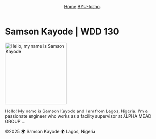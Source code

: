 <!DOCTYPE html>
<html lang="en-US">
  <head>
    <meta charset="utf-8">
    <meta name="viewport" content="width=device-width,initial-scale=1.0">
    <title>Samson Kayode | WDD 130</title>
  </head>
  <body>
    <header>
        <nav>
          <a href="#">Home</a>
          <a href="https://www.byui.edu">BYU-Idaho</a>.</p>
        </nav>
      </header>
      <main>
        <h1>Samson Kayode | WDD 130</h1>
        <img src="images/profile.jpg.webp" alt="Hello, my name is Samson Kayode" width="200">
        <p>Hello! My name is Samson Kayode and I am from Lagos, Nigeria. I'm a passionate engineer who works as a facility supervisor at ALPHA MEAD GROUP   ... </p>
      </main>
      <footer>
        <p>©2025 🌍 Samson Kayode 🌍 Lagos, Nigeria</p>
      </footer>
  </body>
</html>
